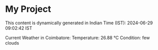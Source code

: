 # My Project

This content is dynamically generated in Indian Time (IST): 2024-06-29 09:02:42 IST


Current Weather in Coimbatore:
Temperature: 26.88 °C
Condition: few clouds
